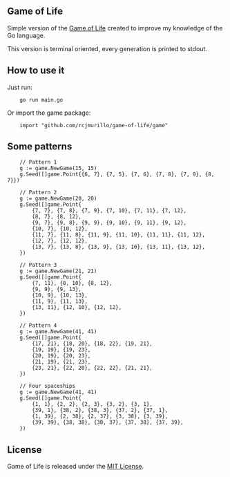 ## Game of Life

Simple version of the [Game of Life](http://en.wikipedia.org/wiki/Conway%27s_Game_of_Life)
created to improve my knowledge of the Go language.

This version is terminal oriented, every generation is printed to stdout.

## How to use it

Just run:

        go run main.go

Or import the game package:

        import "github.com/rcjmurillo/game-of-life/game"

## Some patterns

        // Pattern 1
        g := game.NewGame(15, 15)
        g.Seed([]game.Point{{6, 7}, {7, 5}, {7, 6}, {7, 8}, {7, 9}, {8, 7}})

        // Pattern 2
        g := game.NewGame(20, 20)
        g.Seed([]game.Point{
            {7, 7}, {7, 8}, {7, 9}, {7, 10}, {7, 11}, {7, 12},
            {8, 7}, {8, 12},
            {9, 7}, {9, 8}, {9, 9}, {9, 10}, {9, 11}, {9, 12},
            {10, 7}, {10, 12},
            {11, 7}, {11, 8}, {11, 9}, {11, 10}, {11, 11}, {11, 12},
            {12, 7}, {12, 12},
            {13, 7}, {13, 8}, {13, 9}, {13, 10}, {13, 11}, {13, 12},
        })

        // Pattern 3
        g := game.NewGame(21, 21)
        g.Seed([]game.Point{
            {7, 11}, {8, 10}, {8, 12},
            {9, 9}, {9, 13},
            {10, 9}, {10, 13},
            {11, 9}, {11, 13},
            {13, 11}, {12, 10}, {12, 12},
        })

        // Pattern 4
        g := game.NewGame(41, 41)
        g.Seed([]game.Point{
            {17, 21}, {18, 20}, {18, 22}, {19, 21},
            {19, 19}, {19, 23},
            {20, 19}, {20, 23},
            {21, 19}, {21, 23},
            {23, 21}, {22, 20}, {22, 22}, {21, 21},
        })

        // Four spaceships
        g := game.NewGame(41, 41)
        g.Seed([]game.Point{
            {1, 1}, {2, 2}, {2, 3}, {3, 2}, {3, 1},
            {39, 1}, {38, 2}, {38, 3}, {37, 2}, {37, 1},
            {1, 39}, {2, 38}, {2, 37}, {3, 38}, {3, 39},
            {39, 39}, {38, 38}, {38, 37}, {37, 38}, {37, 39},
        })

## License

Game of Life is released under the [MIT License](http://www.opensource.org/licenses/MIT).
